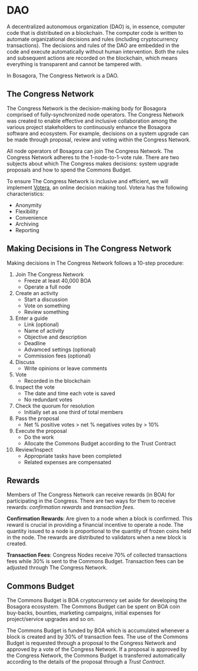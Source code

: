 # DAO

A decentralized autonomous organization (DAO) is, in essence, computer code that is distributed on a blockchain. The computer code is written to automate organizational decisions and rules (including cryptocurrency transactions). The decisions and rules of the DAO are embedded in the code and execute automatically without human intervention. Both the rules and subsequent actions are recorded on the blockchain, which means everything is transparent and cannot be tampered with.

In Bosagora, The Congress Network is a DAO.

## The Congress Network

The Congress Network is the decision-making body for Bosagora comprised of fully-synchronized node operators. The Congress Network was created to enable effective and inclusive collaboration among the various project stakeholders to continuously enhance the Bosagora software and ecosystem. For example, decisions on a system upgrade can be made through proposal, review and voting within the Congress Network.

All node operators of Bosagora can join The Congress Network. The Congress Network adheres to the 1-node-to-1-vote rule. There are two subjects about which The Congress makes decisions: system upgrade proposals and how to spend the Commons Budget.

To ensure The Congress Network is inclusive and efficient, we will implement [Votera](https://www.voteranow.com/), an online decision making tool. Votera has the following characteristics:

+ Anonymity
+ Flexibility
+ Convenience
+ Archiving
+ Reporting

## Making Decisions in The Congress Network

Making decisions in The Congress Network follows a 10-step procedure:

1. Join The Congress Network
    + Freeze at least 40,000 BOA
    + Operate a full node
2. Create an activity
    + Start a discussion
    + Vote on something
    + Review something
3. Enter a guide
    + Link (optional)
    + Name of activity
    + Objective and description
    + Deadline
    + Advamced settings (optional)
    + Commission fees (optional)
4. Discuss
    + Write opinions or leave comments
5. Vote
    + Recorded in the blockchain
6. Inspect the vote
    + The date and time each vote is saved
    + No redundant votes
7. Check the quorum for resolution
    + Initially set as one third of total members
8. Pass the proposal
    + Net % positive votes > net % negatives votes by > 10%
9. Execute the proposal
    + Do the work
    + Allocate the Commons Budget according to the Trust Contract
10. Review/Inspect
    + Appropriate tasks have been completed
    + Related expenses are compensated

## Rewards

Members of The Congress Network can receive rewards (in BOA) for participating in the Congress. There are two ways for them to receive rewards: *confirmation rewards* and *transaction fees*.

**Confirmation Rewards**: Are given to a node when a block is confirmed. This reward is crucial in providing a financial incentive to operate a node. The quantity issued to a node is proportional to the quantity of frozen coins held in the node. The rewards are distributed to validators when a new block is created.

**Transaction Fees**: Congress Nodes receive 70% of collected transactions fees while 30% is sent to the Commons Budget. Transaction fees can be adjusted through The Congress Network.

## Commons Budget

The Commons Budget is BOA cryptocurrency set aside for developing the Bosagora ecosystem. The Commons Budget can be spent on BOA coin buy-backs, bounties, marketing campaigns, initial expenses for project/service upgrades and so on.

The Commons Budget is funded by BOA which is accumulated whenever a block is created and by 30% of transaction fees. The use of the Commons Budget is requested through a proposal to the Congress Network and approved by a vote of the Congress Network. If a proposal is approved by the Congress Network, the Commons Budget is transferred automatically according to the details of the proposal through a *Trust Contract*.
